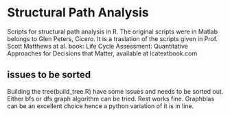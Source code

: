 # Structural Path Analysis

Scripts for structural path analysis in R. The original scripts were in Matlab belongs to  Glen Peters, Cicero. It is a traslation of the scripts given in Prof. Scott Matthews at al. book: Life Cycle Assessment: Quantitative Approaches for Decisions that Matter, available at lcatextbook.com

## issues to be sorted

Building the tree(build_tree.R) have some issues and needs to be sorted out. 
Either bfs or dfs graph algorithm can be tried.  Rest works fine.
Graphblas can be an excellent choice hence a python variation of it is in line.
